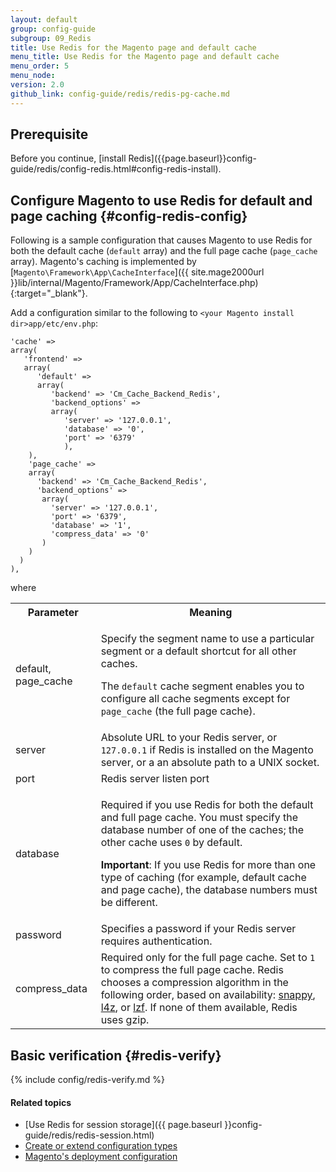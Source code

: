 ```yaml
---
layout: default
group: config-guide
subgroup: 09_Redis
title: Use Redis for the Magento page and default cache
menu_title: Use Redis for the Magento page and default cache
menu_order: 5
menu_node: 
version: 2.0
github_link: config-guide/redis/redis-pg-cache.md
---
```


<h2 id="reds-sess-prereq">Prerequisite</h2>
Before you continue, [install Redis]({{page.baseurl}}config-guide/redis/config-redis.html#config-redis-install).

## Configure Magento to use Redis for default and page caching {#config-redis-config}
Following is a sample configuration that causes Magento to use Redis for both the default cache (`default` array) and the full page cache (`page_cache` array). Magento's caching is implemented by [`Magento\Framework\App\CacheInterface`]({{ site.mage2000url }}lib/internal/Magento/Framework/App/CacheInterface.php){:target="_blank"}.

Add a configuration similar to the following to `<your Magento install dir>app/etc/env.php`:

	'cache' =>
	array(
	   'frontend' =>
	   array(
	      'default' =>
	      array(
	         'backend' => 'Cm_Cache_Backend_Redis',
	         'backend_options' =>
	         array(
	            'server' => '127.0.0.1',
	            'database' => '0',
	            'port' => '6379'
	            ),
	    ),
	    'page_cache' =>
	    array(
	      'backend' => 'Cm_Cache_Backend_Redis',
	      'backend_options' =>
	       array(
	         'server' => '127.0.0.1',
	         'port' => '6379',
	         'database' => '1',
	         'compress_data' => '0'
	       )
	    )
	  )
	),

where

<table>
<tbody>
	<tr>
		<th>Parameter</th>
		<th>Meaning</th>
	</tr>
<tr>
	<td>default, page_cache</td>
	<td><p>Specify the segment name to use a particular segment or a default shortcut for all other caches.</p>
		<p>The <code>default</code> cache segment enables you to configure all cache segments except for <code>page_cache</code> (the full page cache).</p></td>
</tr>
<tr>
	<td>server</td>
	<td>Absolute URL to your Redis server, or <code>127.0.0.1</code> if Redis is installed on the Magento server, or a an absolute path to a UNIX socket.</td>
</tr>
<tr>
	<td>port</td>
	<td>Redis server listen port</td>
</tr>
<tr>
	<td>database</td>
	<td><p>Required if you use Redis for both the default and full page cache. You must specify the database number of one of the caches; the other cache uses <code>0</code> by default.</p>
	<p><strong>Important</strong>: If you use Redis for more than one type of caching (for example, default cache and page cache), the database numbers must be different.</p></td>
</tr>
<tr>
	<td>password</td>
	<td>Specifies a password if your Redis server requires authentication.</td>
</tr>
<tr>
	<td>compress_data</td>
	<td>Required only for the full page cache. Set to <code>1</code> to compress the full page cache. Redis chooses a compression algorithm in the following order, based on availability: <a href="https://github.com/google/snappy" target="_blank">snappy</a>, <a href="https://github.com/Cyan4973/lz4" target="_blank">l4z</a>, or <a href="http://oldhome.schmorp.de/marc/liblzf.html" target="_blank">lzf</a>. If none of them available, Redis uses gzip.</td>
</tr>
</tbody>
</table>

## Basic verification {#redis-verify}

{% include config/redis-verify.md %}

#### Related topics

*	[Use Redis for session storage]({{ page.baseurl }}config-guide/redis/redis-session.html)
*  <a href="{{page.baseurl}}config-guide/config/config-create.html">Create or extend configuration types</a>
*  <a href="{{page.baseurl}}config-guide/config/config-php.html">Magento's deployment configuration</a>

